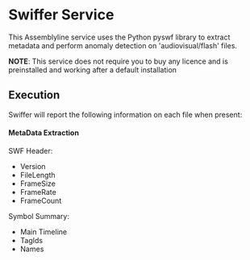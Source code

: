 # Swiffer Service

This Assemblyline service uses the Python pyswf library to extract metadata and perform anomaly detection on 'audiovisual/flash' files.

**NOTE**: This service does not require you to buy any licence and is preinstalled and working after a default installation

## Execution

Swiffer will report the following information on each file when present:

#### MetaData Extraction

SWF Header:
- Version
- FileLength
- FrameSize
- FrameRate
- FrameCount

Symbol Summary:
- Main Timeline
- TagIds
- Names
